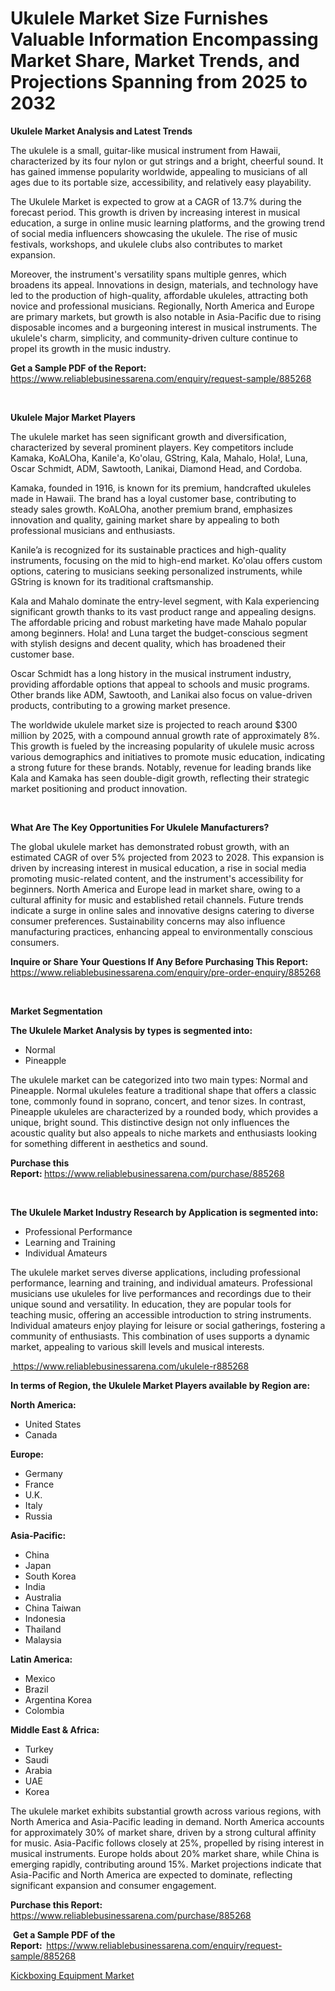 <p><h1>Ukulele Market Size Furnishes Valuable Information Encompassing Market Share, Market Trends, and Projections Spanning from 2025 to 2032</h1></p><p><strong>Ukulele Market Analysis and Latest Trends</strong></p>
<p><p>The ukulele is a small, guitar-like musical instrument from Hawaii, characterized by its four nylon or gut strings and a bright, cheerful sound. It has gained immense popularity worldwide, appealing to musicians of all ages due to its portable size, accessibility, and relatively easy playability.</p><p>The Ukulele Market is expected to grow at a CAGR of 13.7% during the forecast period. This growth is driven by increasing interest in musical education, a surge in online music learning platforms, and the growing trend of social media influencers showcasing the ukulele. The rise of music festivals, workshops, and ukulele clubs also contributes to market expansion.</p><p>Moreover, the instrument's versatility spans multiple genres, which broadens its appeal. Innovations in design, materials, and technology have led to the production of high-quality, affordable ukuleles, attracting both novice and professional musicians. Regionally, North America and Europe are primary markets, but growth is also notable in Asia-Pacific due to rising disposable incomes and a burgeoning interest in musical instruments. The ukulele's charm, simplicity, and community-driven culture continue to propel its growth in the music industry.</p></p>
<p><strong>Get a Sample PDF of the Report:&nbsp;</strong> <a href="https://www.reliablebusinessarena.com/enquiry/request-sample/885268?utm_campaign=2349&utm_medium=2&utm_source=Github&utm_content=ia&utm_term=08022025&utm_id=ukulele">https://www.reliablebusinessarena.com/enquiry/request-sample/885268</a></p>
<p>&nbsp;</p>
<p><strong>Ukulele Major Market Players</strong></p>
<p><p>The ukulele market has seen significant growth and diversification, characterized by several prominent players. Key competitors include Kamaka, KoALOha, Kanile'a, Ko'olau, GString, Kala, Mahalo, Hola!, Luna, Oscar Schmidt, ADM, Sawtooth, Lanikai, Diamond Head, and Cordoba.</p><p>Kamaka, founded in 1916, is known for its premium, handcrafted ukuleles made in Hawaii. The brand has a loyal customer base, contributing to steady sales growth. KoALOha, another premium brand, emphasizes innovation and quality, gaining market share by appealing to both professional musicians and enthusiasts.</p><p>Kanile’a is recognized for its sustainable practices and high-quality instruments, focusing on the mid to high-end market. Ko'olau offers custom options, catering to musicians seeking personalized instruments, while GString is known for its traditional craftsmanship.</p><p>Kala and Mahalo dominate the entry-level segment, with Kala experiencing significant growth thanks to its vast product range and appealing designs. The affordable pricing and robust marketing have made Mahalo popular among beginners. Hola! and Luna target the budget-conscious segment with stylish designs and decent quality, which has broadened their customer base.</p><p>Oscar Schmidt has a long history in the musical instrument industry, providing affordable options that appeal to schools and music programs. Other brands like ADM, Sawtooth, and Lanikai also focus on value-driven products, contributing to a growing market presence.</p><p>The worldwide ukulele market size is projected to reach around $300 million by 2025, with a compound annual growth rate of approximately 8%. This growth is fueled by the increasing popularity of ukulele music across various demographics and initiatives to promote music education, indicating a strong future for these brands. Notably, revenue for leading brands like Kala and Kamaka has seen double-digit growth, reflecting their strategic market positioning and product innovation.</p></p>
<p>&nbsp;</p>
<p><strong>What Are The Key Opportunities For Ukulele Manufacturers?</strong></p>
<p><p>The global ukulele market has demonstrated robust growth, with an estimated CAGR of over 5% projected from 2023 to 2028. This expansion is driven by increasing interest in musical education, a rise in social media promoting music-related content, and the instrument's accessibility for beginners. North America and Europe lead in market share, owing to a cultural affinity for music and established retail channels. Future trends indicate a surge in online sales and innovative designs catering to diverse consumer preferences. Sustainability concerns may also influence manufacturing practices, enhancing appeal to environmentally conscious consumers.</p></p>
<p><strong>Inquire or Share Your Questions If Any Before Purchasing This Report:</strong> <a href="https://www.reliablebusinessarena.com/enquiry/pre-order-enquiry/885268?utm_campaign=2349&utm_medium=2&utm_source=Github&utm_content=ia&utm_term=08022025&utm_id=ukulele">https://www.reliablebusinessarena.com/enquiry/pre-order-enquiry/885268</a></p>
<p>&nbsp;</p>
<p><strong>Market Segmentation</strong></p>
<p><strong>The Ukulele Market Analysis by types is segmented into:</strong></p>
<p><ul><li>Normal</li><li>Pineapple</li></ul></p>
<p><p>The ukulele market can be categorized into two main types: Normal and Pineapple. Normal ukuleles feature a traditional shape that offers a classic tone, commonly found in soprano, concert, and tenor sizes. In contrast, Pineapple ukuleles are characterized by a rounded body, which provides a unique, bright sound. This distinctive design not only influences the acoustic quality but also appeals to niche markets and enthusiasts looking for something different in aesthetics and sound. </p></p>
<p><strong>Purchase this Report:&nbsp;</strong><a href="https://www.reliablebusinessarena.com/purchase/885268?utm_campaign=2349&utm_medium=2&utm_source=Github&utm_content=ia&utm_term=08022025&utm_id=ukulele">https://www.reliablebusinessarena.com/purchase/885268</a></p>
<p>&nbsp;</p>
<p><strong>The Ukulele Market Industry Research by Application is segmented into:</strong></p>
<p><ul><li>Professional Performance</li><li>Learning and Training</li><li>Individual Amateurs</li></ul></p>
<p><p>The ukulele market serves diverse applications, including professional performance, learning and training, and individual amateurs. Professional musicians use ukuleles for live performances and recordings due to their unique sound and versatility. In education, they are popular tools for teaching music, offering an accessible introduction to string instruments. Individual amateurs enjoy playing for leisure or social gatherings, fostering a community of enthusiasts. This combination of uses supports a dynamic market, appealing to various skill levels and musical interests.</p></p>
<p><a href="https://www.reliablebusinessarena.com/ukulele-r885268?utm_campaign=2349&utm_medium=2&utm_source=Github&utm_content=ia&utm_term=08022025&utm_id=ukulele">&nbsp;https://www.reliablebusinessarena.com/ukulele-r885268</a></p>
<p><strong>In terms of Region, the Ukulele Market Players available by Region are:</strong></p>
<p>
    <p> <strong> North America: </strong>
        <ul>
            <li>United States</li>
            <li>Canada</li>
        </ul>
        </p> 
    <p> <strong> Europe: </strong>
        <ul>
            <li>Germany</li>
            <li>France</li>
            <li>U.K.</li>
            <li>Italy</li>
            <li>Russia</li>
        </ul>
        </p> 
    <p> <strong> Asia-Pacific: </strong>
        <ul>
            <li>China</li>
            <li>Japan</li>
            <li>South Korea</li>
            <li>India</li>
            <li>Australia</li>
            <li>China Taiwan</li>
            <li>Indonesia</li>
            <li>Thailand</li>
            <li>Malaysia</li>
        </ul>
        </p> 
    <p> <strong> Latin America: </strong>
        <ul>
            <li>Mexico</li>
            <li>Brazil</li>
            <li>Argentina Korea</li>
            <li>Colombia</li>
        </ul>
        </p> 
    <p> <strong> Middle East & Africa: </strong>
        <ul>
            <li>Turkey</li>
            <li>Saudi</li>
            <li>Arabia</li>
            <li>UAE</li>
            <li>Korea</li>
        </ul>
    </p>
    </p>
<p><p>The ukulele market exhibits substantial growth across various regions, with North America and Asia-Pacific leading in demand. North America accounts for approximately 30% of market share, driven by a strong cultural affinity for music. Asia-Pacific follows closely at 25%, propelled by rising interest in musical instruments. Europe holds about 20% market share, while China is emerging rapidly, contributing around 15%. Market projections indicate that Asia-Pacific and North America are expected to dominate, reflecting significant expansion and consumer engagement.</p></p>
<p><strong>Purchase this Report: </strong><a href="https://www.reliablebusinessarena.com/purchase/885268?utm_campaign=2349&utm_medium=2&utm_source=Github&utm_content=ia&utm_term=08022025&utm_id=ukulele">https://www.reliablebusinessarena.com/purchase/885268</a></p>
<p>&nbsp;<strong>Get a Sample PDF of the Report:&nbsp;&nbsp;</strong><a href="https://www.reliablebusinessarena.com/enquiry/request-sample/885268?utm_campaign=2349&utm_medium=2&utm_source=Github&utm_content=ia&utm_term=08022025&utm_id=ukulele">https://www.reliablebusinessarena.com/enquiry/request-sample/885268</a></p>
<p><strong></strong></p>
<p><p><a href="https://github.com/nafidurii/Market-Research-Report-List-1/blob/main/kickboxing-equipment-market.md?utm_campaign=2349&utm_medium=2&utm_source=Github&utm_content=ia&utm_term=08022025&utm_id=ukulele">Kickboxing Equipment Market</a></p></p>